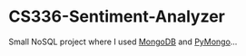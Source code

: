 # CS336-Sentiment-Analyzer

Small NoSQL project where I used [MongoDB](https://www.mongodb.org/) and [PyMongo](https://api.mongodb.org/python/current/)...
